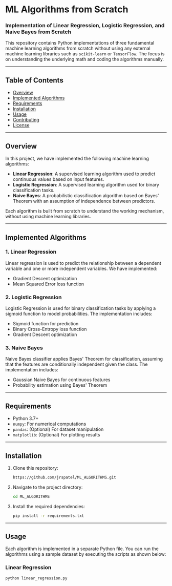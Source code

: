 # ML Algorithms from Scratch

### Implementation of Linear Regression, Logistic Regression, and Naive Bayes from Scratch

This repository contains Python implementations of three fundamental machine learning algorithms from scratch without using any external machine learning libraries such as `scikit-learn` or `TensorFlow`. The focus is on understanding the underlying math and coding the algorithms manually.

---

## Table of Contents

- [Overview](#overview)
- [Implemented Algorithms](#implemented-algorithms)
- [Requirements](#requirements)
- [Installation](#installation)
- [Usage](#usage)
- [Contributing](#contributing)
- [License](#license)

---

## Overview

In this project, we have implemented the following machine learning algorithms:

- **Linear Regression**: A supervised learning algorithm used to predict continuous values based on input features.
- **Logistic Regression**: A supervised learning algorithm used for binary classification tasks.
- **Naive Bayes**: A probabilistic classification algorithm based on Bayes' Theorem with an assumption of independence between predictors.

Each algorithm is built from scratch to understand the working mechanism, without using machine learning libraries.

---

## Implemented Algorithms

### 1. **Linear Regression**
Linear regression is used to predict the relationship between a dependent variable and one or more independent variables. We have implemented:
- Gradient Descent optimization
- Mean Squared Error loss function

### 2. **Logistic Regression**
Logistic Regression is used for binary classification tasks by applying a sigmoid function to model probabilities. The implementation includes:
- Sigmoid function for prediction
- Binary Cross-Entropy loss function
- Gradient Descent optimization

### 3. **Naive Bayes**
Naive Bayes classifier applies Bayes' Theorem for classification, assuming that the features are conditionally independent given the class. The implementation includes:
- Gaussian Naive Bayes for continuous features
- Probability estimation using Bayes' Theorem

---

## Requirements

- Python 3.7+
- `numpy`: For numerical computations
- `pandas`: (Optional) For dataset manipulation
- `matplotlib`: (Optional) For plotting results

---

## Installation

1. Clone this repository:
    ```bash
    https://github.com/jrspatel/ML_ALGORITHMS.git
    ```

2. Navigate to the project directory:
    ```bash
    cd ML_ALGORITHMS
    ```

3. Install the required dependencies:
    ```bash
    pip install -r requirements.txt
    ```

---

## Usage

Each algorithm is implemented in a separate Python file. You can run the algorithms using a sample dataset by executing the scripts as shown below:

### Linear Regression

```bash
python linear_regression.py

